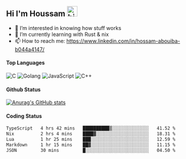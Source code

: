 ## Hi I'm Houssam <img src="https://user-images.githubusercontent.com/1303154/88677602-1635ba80-d120-11ea-84d8-d263ba5fc3c0.gif" width="28px" alt="hi">

- 👀 I’m interested in knowing how stuff works
- 🔭 I’m currently learning with Rust & nix
- 📫 How to reach me: https://www.linkedin.com/in/hossam-abouiba-b044a4147/

#### Top Languages

![C](https://img.shields.io/badge/c-%2300599C.svg?style=for-the-badge&logo=c&logoColor=white)
![Golang](https://img.shields.io/badge/go-blue?style=for-the-badge&logo=Goland)
![JavaScript](https://img.shields.io/badge/javascript-%23323330.svg?style=for-the-badge&logo=javascript&logoColor=%23F7DF1E)
![C++](https://img.shields.io/badge/C%2B%2B-blue?style=for-the-badge&logo=C%2B%2B)


#### Github Status
[![Anurag's GitHub stats](https://github-readme-stats.vercel.app/api?username=0xhoussam&theme=tokyonight)](https://github.com/anuraghazra/github-readme-stats)

#### Coding Status
<!--START_SECTION:waka-->

```txt
TypeScript   4 hrs 42 mins   ██████████▒░░░░░░░░░░░░░░   41.52 %
Nix          2 hrs 4 mins    ████▓░░░░░░░░░░░░░░░░░░░░   18.31 %
Lua          1 hr 25 mins    ███░░░░░░░░░░░░░░░░░░░░░░   12.59 %
Markdown     1 hr 15 mins    ██▓░░░░░░░░░░░░░░░░░░░░░░   11.15 %
JSON         30 mins         █░░░░░░░░░░░░░░░░░░░░░░░░   04.50 %
```

<!--END_SECTION:waka-->
